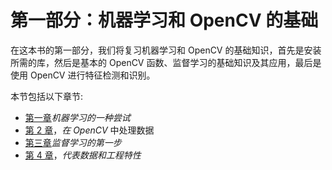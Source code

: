 # 第一部分：机器学习和 OpenCV 的基础

在这本书的第一部分，我们将复习机器学习和 OpenCV 的基础知识，首先是安装所需的库，然后是基本的 OpenCV 函数、监督学习的基础知识及其应用，最后是使用 OpenCV 进行特征检测和识别。

本节包括以下章节:

*   [第一章](01.html)*机器学习的一种尝试*
*   [第 2 章](02.html)，*在 OpenCV* 中处理数据
*   [第三章](03.html)*监督学习的第一步*
*   [第 4 章](04.html)，*代表数据和工程特性*